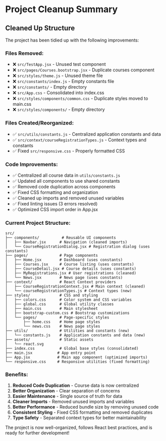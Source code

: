 # Project Cleanup Summary

## Cleaned Up Structure
The project has been tidied up with the following improvements:

### Files Removed:
- ❌ `src/TestApp.jsx` - Unused test component
- ❌ `src/pages/Courses.bootstrap.jsx` - Duplicate courses component  
- ❌ `src/styles/theme.js` - Unused theme file
- ❌ `src/constants/index.js` - Empty constants file
- ❌ `src/constants/` - Empty directory
- ❌ `src/App.css` - Consolidated into index.css
- ❌ `src/styles/components/common.css` - Duplicate styles moved to main.css
- ❌ `src/styles/components/` - Empty directory

### Files Created/Reorganized:
- ✅ `src/utils/constants.js` - Centralized application constants and data
- ✅ `src/context/courseRegistrationTypes.js` - Context types and constants
- ✅ Fixed `src/responsive.css` - Properly formatted CSS

### Code Improvements:
- ✅ Centralized all course data in `utils/constants.js`
- ✅ Updated all components to use shared constants
- ✅ Removed code duplication across components  
- ✅ Fixed CSS formatting and organization
- ✅ Cleaned up imports and removed unused variables
- ✅ Fixed linting issues (3 errors resolved)
- ✅ Optimized CSS import order in App.jsx

### Current Project Structure:
```
src/
├── components/          # Reusable UI components
│   ├── Navbar.jsx      # Navigation (cleaned imports)
│   └── CourseRegistrationDialog.jsx # Registration dialog (uses constants)
├── pages/              # Page components
│   ├── Home.jsx        # Dashboard (uses constants)
│   ├── Courses.jsx     # Course listing (uses constants)
│   ├── CourseDetail.jsx # Course details (uses constants)
│   ├── MyRegistrations.jsx # User registrations (cleaned)
│   └── News.jsx        # News page (uses constants)
├── context/            # React Context providers
│   ├── CourseRegistrationContext.jsx # Main context (cleaned)
│   └── courseRegistrationTypes.js # Context types (new)
├── styles/             # CSS and styling
│   ├── colors.css      # Color system and CSS variables
│   ├── global.css      # Global utility classes
│   ├── main.css        # Main stylesheet
│   ├── bootstrap-custom.css # Bootstrap customizations
│   └── pages/          # Page-specific styles
│       ├── home.css    # Home page styles
│       └── news.css    # News page styles
├── utils/              # Utilities and constants (new)
│   └── constants.js    # Application constants and data (new)
├── assets/             # Static assets
│   └── react.svg
├── index.css           # Global base styles (consolidated)
├── main.jsx           # App entry point
├── App.jsx            # Main app component (optimized imports)
└── responsive.css     # Responsive utilities (fixed formatting)
```

### Benefits:
1. **Reduced Code Duplication** - Course data is now centralized
2. **Better Organization** - Clear separation of concerns
3. **Easier Maintenance** - Single source of truth for data
4. **Cleaner Imports** - Removed unused imports and variables
5. **Better Performance** - Reduced bundle size by removing unused code
6. **Consistent Styling** - Fixed CSS formatting and removed duplicates
7. **Type Safety** - Separated context types for better maintainability

The project is now well-organized, follows React best practices, and is ready for further development!
